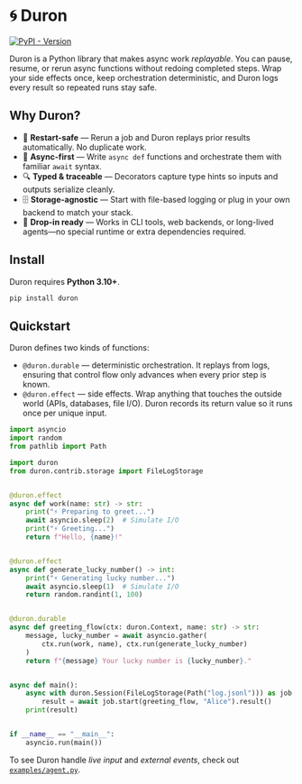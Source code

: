 # 🌀 Duron

[![PyPI - Version](https://img.shields.io/pypi/v/duron)](https://pypi.org/project/duron)

Duron is a Python library that makes async work _replayable_. You can pause, resume, or rerun async functions without redoing completed steps. Wrap your side effects once, keep orchestration deterministic, and Duron logs every result so repeated runs stay safe.

## Why Duron?

- 🔁 **Restart-safe** — Rerun a job and Duron replays prior results automatically. No duplicate work.
- 🧵 **Async-first** — Write `async def` functions and orchestrate them with familiar `await` syntax.
- 🔍 **Typed & traceable** — Decorators capture type hints so inputs and outputs serialize cleanly.
- 🗄️ **Storage-agnostic** — Start with file-based logging or plug in your own backend to match your stack.
- 🚀 **Drop-in ready** — Works in CLI tools, web backends, or long-lived agents—no special runtime or extra dependencies required.

## Install

Duron requires **Python 3.10+**.

```bash
pip install duron
```

## Quickstart

Duron defines two kinds of functions:

- `@duron.durable` — deterministic orchestration. It replays from logs, ensuring that control flow only advances when every prior step is known.
- `@duron.effect` — side effects. Wrap anything that touches the outside world (APIs, databases, file I/O). Duron records its return value so it runs once per unique input.

```python
import asyncio
import random
from pathlib import Path

import duron
from duron.contrib.storage import FileLogStorage


@duron.effect
async def work(name: str) -> str:
    print("⚡ Preparing to greet...")
    await asyncio.sleep(2)  # Simulate I/O
    print("⚡ Greeting...")
    return f"Hello, {name}!"


@duron.effect
async def generate_lucky_number() -> int:
    print("⚡ Generating lucky number...")
    await asyncio.sleep(1)  # Simulate I/O
    return random.randint(1, 100)


@duron.durable
async def greeting_flow(ctx: duron.Context, name: str) -> str:
    message, lucky_number = await asyncio.gather(
        ctx.run(work, name), ctx.run(generate_lucky_number)
    )
    return f"{message} Your lucky number is {lucky_number}."


async def main():
    async with duron.Session(FileLogStorage(Path("log.jsonl"))) as job:
        result = await job.start(greeting_flow, "Alice").result()
    print(result)


if __name__ == "__main__":
    asyncio.run(main())
```

To see Duron handle _live input_ and _external events_, check out [`examples/agent.py`](./examples/agent.py).
